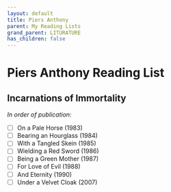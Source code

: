 ```yaml
---
layout: default
title: Piers Anthony
parent: My Reading Lists
grand_parent: LITURATURE
has_children: false
---
```

# Piers Anthony Reading List

## Incarnations of Immortality
*In order of publication:*
- [ ] On a Pale Horse (1983)
- [ ] Bearing an Hourglass (1984)
- [ ] With a Tangled Skein (1985)
- [ ] Wielding a Red Sword (1986)
- [ ] Being a Green Mother (1987)
- [ ] For Love of Evil (1988)
- [ ] And Eternity (1990)
- [ ] Under a Velvet Cloak (2007)